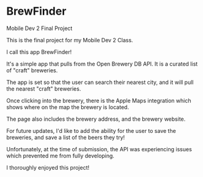 # BrewFinder
Mobile Dev 2 Final Project

This is the final project for my Mobile Dev 2 Class.

I call this app BrewFinder!

It's a simple app that pulls from the Open Brewery DB API. It is a curated list of "craft" breweries.

The app is set so that the user can search their nearest city, and it will pull the nearest "craft" breweries. 

Once clicking into the brewery, there is the Apple Maps integration which shows where on the map the brewery is located.

The page also includes the brewery address, and the brewery website.

For future updates, I'd like to add the ability for the user to save the breweries, and save a list of the beers they try!

Unfortunately, at the time of submission, the API was experiencing issues which prevented me from fully developing.

I thoroughly enjoyed this project!
